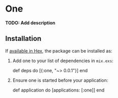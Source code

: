 # One

**TODO: Add description**

## Installation

If [available in Hex](https://hex.pm/docs/publish), the package can be installed as:

  1. Add one to your list of dependencies in `mix.exs`:

        def deps do
          [{:one, "~> 0.0.1"}]
        end

  2. Ensure one is started before your application:

        def application do
          [applications: [:one]]
        end

